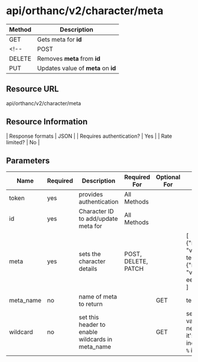 # api/orthanc/v2/character/meta

| Method | Description                         |
| ------ | ----------------------------------- |
| GET    | Gets meta for **id**                |
<!-- | POST   | Adds **meta** for **id**            | -->
| DELETE | Removes **meta** from **id**        |
| PUT    | Updates value of **meta** on **id** |

## Resource URL
api/orthanc/v2/character/meta

## Resource Information
| Response formats         | JSON |
| Requires authentication? | Yes  |
| Rate limited?            | No   |

## Parameters
| Name      | Required | Description                                      | Required For        | Optional For | Example                                                                                             |
| --------- | -------- | ------------------------------------------------ | ------------------- | ------------ | --------------------------------------------------------------------------------------------------- |
| token     | yes      | provides authentication                          | All Methods         |              |                                                                                                     |
| id        | yes      | Character ID to add/update meta for              | All Methods         |              |                                                                                                     |
| meta      | yes      | sets the character details                       | POST, DELETE, PATCH |              | [</br>{"name":"test", "value":"eerste test"},</br>{"name":"test1", "value":"nog een test123"}</br>] |
| meta_name | no       | name of meta to return                           |                     | GET          | test                                                                                                |
| wildcard  | no       | set this header to enable wildcards in meta_name |                     | GET          | set this variable. value not needed. Once it's set, you can include wildcard `%` in meta_name       |
